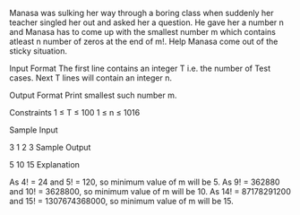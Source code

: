 Manasa was sulking her way through a boring class when suddenly her teacher singled her out and asked her a question. He gave her a number n and Manasa has to come up with the smallest number m which contains atleast n number of zeros at the end of m!. Help Manasa come out of the sticky situation.

Input Format
The first line contains an integer T i.e. the number of Test cases.
Next T lines will contain an integer n.

Output Format
Print smallest such number m.

Constraints
1 ≤ T ≤ 100
1 ≤ n ≤ 1016

Sample Input

3
1
2
3
Sample Output

5
10
15
Explanation

As 4! = 24 and 5! = 120, so minimum value of m will be 5.
As 9! = 362880 and 10! = 3628800, so minimum value of m will be 10.
As 14! = 87178291200 and 15! = 1307674368000, so minimum value of m will be 15.
